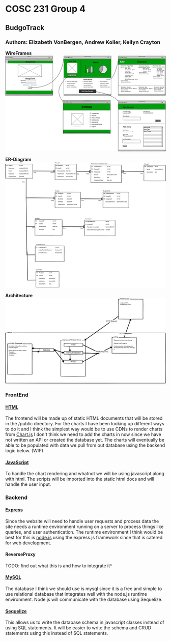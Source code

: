 # COSC 231 Group 4
## BudgoTrack
### Authors: Elizabeth VonBergen, Andrew Koller, Keilyn Crayton

**WireFrames**
![wireFrame](/public/images/Wireframe.png)

**ER-Diagram**
![ERDiagram](/public/images/databaseERDiagram.png)

**Architecture**
![WebArchitecture](/public/images/webArchitecture.png)

### FrontEnd

#### [HTML](https://www.w3schools.com/html/)
The frontend will be made up of static HTML documents that will be stored in the /public directory. 
For the charts I have been looking up different ways to do it and I think the simplest way would be 
to use CDNs to render charts from [Chart.js](https://www.chartjs.org/docs/latest/) I don't think we 
need to add the charts in now since we have not written an API or created the database yet. The charts
will eventually be able to be populated with data we pull from out database using the backend logic 
below. (WIP)

#### [JavaScript](https://www.w3schools.com/html/html_scripts.asp)
To handle the chart rendering and whatnot we will be using javascript along with html. The scripts
will be imported into the static html docs and will handle the user input. 

### Backend

#### [Express](https://expressjs.com/)
Since the website will need to handle user requests and process data the site needs
a runtime environment running on a server to process things like queries, and user authentication.
The runtime environment I think would be best for this is [node.js](https://nodejs.org/en) using the 
express.js framework since that is catered for web development. 

#### ReverseProxy
TODO: find out what this is and how to integrate it^

#### [MySQL](https://www.mysql.com/) 
The database I think we should use is mysql since it is a free and simple to use relational 
database that integrates well with the node.js runtime environment. Node.js will communicate with the 
database using Sequelize.

#### [Sequelize](https://sequelize.org/)
This allows us to write the database schema in javascript classes instead of using SQL statements. 
It will be easier to write the schema and CRUD statements using this instead of SQL statements.
